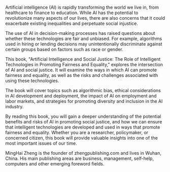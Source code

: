 
Artificial intelligence (AI) is rapidly transforming the world we live in, from healthcare to finance to education. While AI has the potential to revolutionize many aspects of our lives, there are also concerns that it could exacerbate existing inequalities and perpetuate social injustice.

The use of AI in decision-making processes has raised questions about whether these technologies are fair and unbiased. For example, algorithms used in hiring or lending decisions may unintentionally discriminate against certain groups based on factors such as race or gender.

This book, "Artificial Intelligence and Social Justice: The Role of Intelligent Technologies in Promoting Fairness and Equality," explores the intersection of AI and social justice. It will examine the ways in which AI can promote fairness and equality, as well as the risks and challenges associated with using these technologies.

The book will cover topics such as algorithmic bias, ethical considerations in AI development and deployment, the impact of AI on employment and labor markets, and strategies for promoting diversity and inclusion in the AI industry.

By reading this book, you will gain a deeper understanding of the potential benefits and risks of AI in promoting social justice, and how we can ensure that intelligent technologies are developed and used in ways that promote fairness and equality. Whether you are a researcher, policymaker, or concerned citizen, this book will provide valuable insights into one of the most important issues of our time.

MingHai Zheng is the founder of zhengpublishing.com and lives in Wuhan, China. His main publishing areas are business, management, self-help, computers and other emerging foreword fields.
